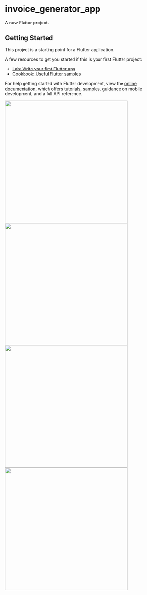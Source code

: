 # invoice_generator_app

A new Flutter project.

## Getting Started

This project is a starting point for a Flutter application.

A few resources to get you started if this is your first Flutter project:

- [Lab: Write your first Flutter app](https://docs.flutter.dev/get-started/codelab)
- [Cookbook: Useful Flutter samples](https://docs.flutter.dev/cookbook)

For help getting started with Flutter development, view the
[online documentation](https://docs.flutter.dev/), which offers tutorials,
samples, guidance on mobile development, and a full API reference.
<p>
<img src="https://github.com/nikunj150/invoice_generator_app/assets/141740390/00893048-fc30-4eba-bc5f-9b88b1c5a28b"height="400">
  <img src="https://github.com/nikunj150/invoice_generator_app/assets/141740390/aaed42ea-74ab-4227-80b7-4d917cd98fce"height="400">
  <img src="https://github.com/nikunj150/invoice_generator_app/assets/141740390/af898a81-911f-4790-81fc-aefb923d7cc2"height="400">
  <img src="https://github.com/nikunj150/invoice_generator_app/assets/141740390/42e7781d-a8c1-42b5-87bc-0ebf6274adc4"height="400">
</p>

